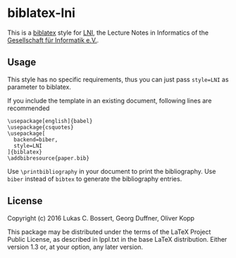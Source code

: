 # biblatex-lni

This is a [biblatex] style for [LNI], the Lecture Notes in Informatics of the [Gesellschaft für Informatik e.V.].

## Usage

This style has no specific requirements, thus you can just pass `style=LNI` as parameter to biblatex.

If you include the template in an existing document, following lines are recommended

```
\usepackage[english]{babel}
\usepackage{csquotes}
\usepackage[
  backend=biber,
  style=LNI
]{biblatex}
\addbibresource{paper.bib}
```

Use `\printbibliography` in your document to print the bibliography.
Use `biber` instead of `bibtex` to generate the bibliography entries.

## License

Copyright (c) 2016 Lukas C. Bossert, Georg Duffner, Oliver Kopp

This package may be distributed under the terms of the LaTeX Project
Public License, as described in lppl.txt in the base LaTeX distribution.
Either version 1.3 or, at your option, any later version.

  [biblatex]: https://www.ctan.org/pkg/biblatex
  [Gesellschaft für Informatik e.V.]: https://www.gi.de
  [LNI]: https://www.gi.de/service/publikationen/lni/autorenrichtlinien.html
